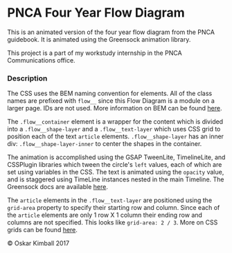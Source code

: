 # PNCA Four Year Flow Diagram

This is an animated version of the four year flow diagram from the PNCA guidebook. It is animated using the Greensock animation library.

This project is a part of my workstudy internship in the PNCA Communications office.


### Description

The CSS uses the BEM naming convention for elements. All of the class names are prefixed with `flow__` since this Flow Diagram is a module on a larger page. IDs are not used. More information on BEM can be found [here](http://getbem.com/naming/).

The `.flow__container` element is a wrapper for the content which is divided into a `.flow__shape-layer` and a `.flow__text-layer` which uses CSS grid to position each of the text `article` elements. `.flow__shape-layer` has an inner div: `.flow__shape-layer-inner` to center the shapes in the container.

The animation is accomplished using the GSAP TweenLite, TimelineLite, and CSSPlugin libraries which tween the circle's `left` values, each of which are set using variables in the CSS. The text is animated using the `opacity` value, and is staggered using TimeLine instances nested in the main Timeline. The Greensock docs are available [here](https://greensock.com/docs).

The `article` elements in the `.flow__text-layer` are positioned using the `grid-area` property to specify their starting row and column. Since each of the `article` elements are only 1 row X 1 column their ending row and columns are not specified. This looks like `grid-area: 2 / 3`. More on CSS grids can be found [here](https://developer.mozilla.org/en-US/docs/Web/CSS/CSS_Grid_Layout).

&copy; Oskar Kimball 2017
